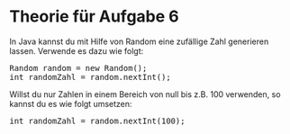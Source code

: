 # Theorie für Aufgabe 6

In Java kannst du mit Hilfe von Random eine zufällige Zahl generieren lassen. Verwende es dazu wie folgt:
<pre>
Random random = new Random();
int randomZahl = random.nextInt();
</pre>

Willst du nur Zahlen in einem Bereich von null bis z.B. 100 verwenden, so kannst du es wie folgt umsetzen:
<pre>
int randomZahl = random.nextInt(100);
</pre>
